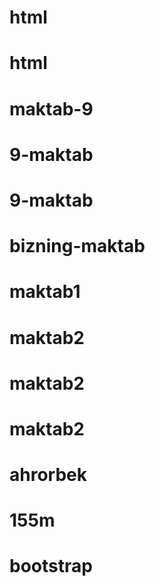 # html
# html
# maktab-9
# 9-maktab
# 9-maktab
# bizning-maktab
# maktab1
# maktab2
# maktab2
# maktab2
# ahrorbek
# 155m
# bootstrap
